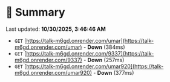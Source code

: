 # 📖 Summary
Last updated: **10/30/2025, 3:46:46 AM**

- `GET` [https://talk-m6gd.onrender.com/umar](https://talk-m6gd.onrender.com/umar) - **Down** (384ms)
- `GET` [https://talk-m6gd.onrender.com/9337](https://talk-m6gd.onrender.com/9337) - **Down** (257ms)
- `GET` [https://talk-m6gd.onrender.com/umar920](https://talk-m6gd.onrender.com/umar920) - **Down** (377ms)
